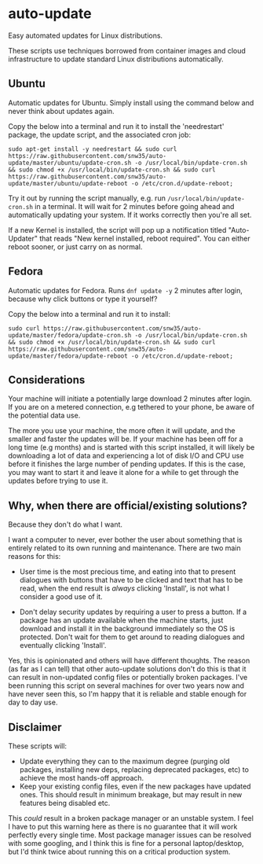 # auto-update

Easy automated updates for Linux distributions.

These scripts use techniques borrowed from container images and cloud infrastructure to update standard Linux distributions automatically.

## Ubuntu

Automatic updates for Ubuntu. Simply install using the command below and never think about updates again.

Copy the below into a terminal and run it to install the 'needrestart' package, the update script, and the associated cron job:
```
sudo apt-get install -y needrestart && sudo curl https://raw.githubusercontent.com/snw35/auto-update/master/ubuntu/update-cron.sh -o /usr/local/bin/update-cron.sh && sudo chmod +x /usr/local/bin/update-cron.sh && sudo curl https://raw.githubusercontent.com/snw35/auto-update/master/ubuntu/update-reboot -o /etc/cron.d/update-reboot;
```

Try it out by running the script manually, e.g. run `/usr/local/bin/update-cron.sh` in a terminal. It will wait for 2 minutes before going ahead and automatically updating your system. If it works correctly then you're all set.

If a new Kernel is installed, the script will pop up a notification titled "Auto-Updater" that reads "New kernel installed, reboot required". You can either reboot sooner, or just carry on as normal.

## Fedora

Automatic updates for Fedora. Runs `dnf update -y` 2 minutes after login, because why click buttons or type it yourself?

Copy the below into a terminal and run it to install:
```
sudo curl https://raw.githubusercontent.com/snw35/auto-update/master/fedora/update-cron.sh -o /usr/local/bin/update-cron.sh && sudo chmod +x /usr/local/bin/update-cron.sh && sudo curl https://raw.githubusercontent.com/snw35/auto-update/master/fedora/update-reboot -o /etc/cron.d/update-reboot;
```

## Considerations

Your machine will initiate a potentially large download 2 minutes after login. If you are on a metered connection, e.g tethered to your phone, be aware of the potential data use.

The more you use your machine, the more often it will update, and the smaller and faster the updates will be. If your machine has been off for a long time (e.g months) and is started with this script installed, it will likely be downloading a lot of data and experiencing a lot of disk I/O and CPU use before it finishes the large number of pending updates. If this is the case, you may want to start it and leave it alone for a while to get through the updates before trying to use it.

## Why, when there are official/existing solutions?

Because they don't do what I want.

I want a computer to never, ever bother the user about something that is entirely related to its own running and maintenance. There are two main reasons for this:

 * User time is the most precious time, and eating into that to present dialogues with buttons that have to be clicked and text that has to be read, when the end result is *always* clicking 'Install', is not what I consider a good use of it.

 * Don't delay security updates by requiring a user to press a button. If a package has an update available when the machine starts, just download and install it in the background immediately so the OS is protected. Don't wait for them to get around to reading dialogues and eventually clicking 'Install'.

Yes, this is opinionated and others will have different thoughts. The reason (as far as I can tell) that other auto-update solutions don't do this is that it can result in non-updated config files or potentially broken packages. I've been running this script on several machines for over two years now and have never seen this, so I'm happy that it is reliable and stable enough for day to day use.

## Disclaimer

These scripts will:

 * Update everything they can to the maximum degree (purging old packages, installing new deps, replacing deprecated packages, etc) to achieve the most hands-off approach.
 * Keep your existing config files, even if the new packages have updated ones. This should result in minimum breakage, but may result in new features being disabled etc.

This *could* result in a broken package manager or an unstable system. I feel I have to put this warning here as there is no guarantee that it will work perfectly every single time. Most package manager issues can be resolved with some googling, and I think this is fine for a personal laptop/desktop, but I'd think twice about running this on a critical production system.

